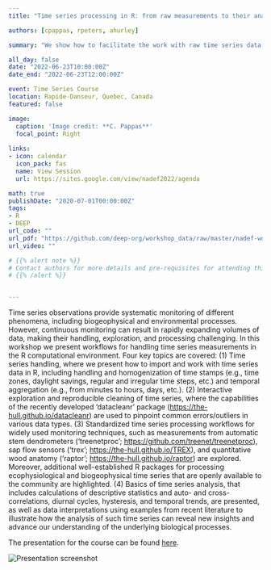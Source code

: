 ```yaml
---
title: "Time series processing in R: from raw measurements to their analysis and interpretation"

authors: [cpappas, rpeters, ahurley]

summary: "We show how to facilitate the work with raw time series data and make methods for their processing accessible and reproducible."

all_day: false
date: "2022-06-23T10:00:00Z"
date_end: "2022-06-23T12:00:00Z"

event: Time Series Course
location: Rapide-Danseur, Quebec, Canada
featured: false

image:
  caption: 'Image credit: **C. Pappas**'
  focal_point: Right
  
links:
- icon: calendar
  icon_pack: fas
  name: View Session
  url: https://sites.google.com/view/nadef2022/agenda

math: true
publishDate: "2020-07-01T00:00:00Z"
tags:
- R
- DEEP
url_code: ""
url_pdf: "https://github.com/deep-org/workshop_data/raw/master/nadef-workshop2022/NADEF_workshop.pdf"
url_video: ""

# {{% alert note %}}
# Contact authors for more details and pre-requisites for attending this course.
# {{% /alert %}}


---
```


Time series observations provide systematic monitoring of different phenomena, including biogeophysical and environmental processes. However, continuous monitoring can result in rapidly expanding volumes of data, making their handling, exploration, and processing challenging. In this workshop we present workflows for handling time series measurements in the R computational environment. Four key topics are covered: 
(1) Time series handling, where we present how to import and work with time series data in R, including handling and homogenization of time stamps (e.g., time zones, daylight savings, regular and irregular time steps, etc.) and temporal aggregation (e.g., from minutes to hours, days, etc.). 
(2) Interactive exploration and reproducible cleaning of time series, where the capabilities of the recently developed ‘datacleanr’ package (https://the-hull.github.io/datacleanr) are used to pinpoint common errors/outliers in various data types. 
(3) Standardized time series processing workflows for widely used monitoring techniques, such as measurements from automatic stem dendrometers (‘treenetproc’; https://github.com/treenet/treenetproc), sap flow sensors (‘trex’; https://the-hull.github.io/TREX),  and quantitative wood anatomy (‘raptor’; https://the-hull.github.io/raptor) are explored.  Moreover, additional well-established R packages for processing ecophysiological and biogeophysical time series that are openly available to the community are highlighted.
(4) Basics of time series analysis, that includes calculations of descriptive statistics and auto- and cross-correlations, diurnal cycles, hysteresis, and temporal trends, are presented, as well as data interpretations using examples from recent literature to illustrate how the analysis of such time series can reveal new insights and advance our understanding of the underlying biological processes.



The presentation for the course can be found [here](https://github.com/deep-org/workshop_data/raw/master/nadef-workshop2022/NADEF_workshop.pdf).


![Presentation screenshot](/talk/nadef-2022-cpappas-rpeters-ahurley/index_files/presentation.jpg)